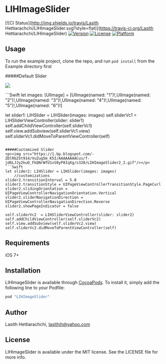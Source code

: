 # LIHImageSlider

[![CI Status](http://img.shields.io/travis/Lasith Hettiarachchi/LIHImageSlider.svg?style=flat)](https://travis-ci.org/Lasith Hettiarachchi/LIHImageSlider)
[![Version](https://img.shields.io/cocoapods/v/LIHImageSlider.svg?style=flat)](http://cocoapods.org/pods/LIHImageSlider)
[![License](https://img.shields.io/cocoapods/l/LIHImageSlider.svg?style=flat)](http://cocoapods.org/pods/LIHImageSlider)
[![Platform](https://img.shields.io/cocoapods/p/LIHImageSlider.svg?style=flat)](http://cocoapods.org/pods/LIHImageSlider)

## Usage

To run the example project, clone the repo, and run `pod install` from the Example directory first

#####Default Slider
<p><img src="https://2.bp.blogspot.com/-rMzLaIDW0D8/VuZug9qrMPI/AAAAAAAACuo/sMChPhCiN4UVoBeIi5Al3rpqq2WYbT8UA/s320/LIHImageSlider2_1.gif"/></p>
```Swift
let images: [UIImage] = [UIImage(named: "1")!,UIImage(named: "2")!,UIImage(named: "3")!,UIImage(named: "4")!,UIImage(named: "5")!,UIImage(named: "6")!]

let slider1: LIHSlider = LIHSlider(images: images)
self.sliderVc1  = LIHSliderViewController(slider: slider1)
self.addChildViewController(self.sliderVc1)
self.view.addSubview(self.sliderVc1.view)
self.sliderVc1.didMoveToParentViewController(self)
```

#####Customized Slider
<p><img src="https://1.bp.blogspot.com/-ZDlRb25t914/VuZug5m_K5I/AAAAAAAACus/f-jd6LJJy2kuO_FkQNrWfU1vS0yP8IqXg/s320/LIHImageSlider2_2.gif"/></p>
```Swift
let slider2: LIHSlider = LIHSlider(images: images)
    //customizations
slider2.transitionInterval = 5.0
slider2.transitionStyle = UIPageViewControllerTransitionStyle.PageCurl
slider2.slidingOrientation = UIPageViewControllerNavigationOrientation.Vertical
slider2.sliderNavigationDirection = UIPageViewControllerNavigationDirection.Reverse
slider2.showPageIndicator = false
        
self.sliderVc2  = LIHSliderViewController(slider: slider2)
self.addChildViewController(self.sliderVc2)
self.view.addSubview(self.sliderVc2.view)
self.sliderVc2.didMoveToParentViewController(self)
```

## Requirements
iOS 7+

## Installation

LIHImageSlider is available through [CocoaPods](http://cocoapods.org). To install
it, simply add the following line to your Podfile:

```ruby
pod "LIHImageSlider"
```

## Author

Lasith Hettiarachchi, lasithih@yahoo.com

## License

LIHImageSlider is available under the MIT license. See the LICENSE file for more info.

